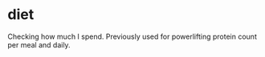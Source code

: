 # diet
Checking how much I spend. 
Previously used for powerlifting protein count per meal and daily.
